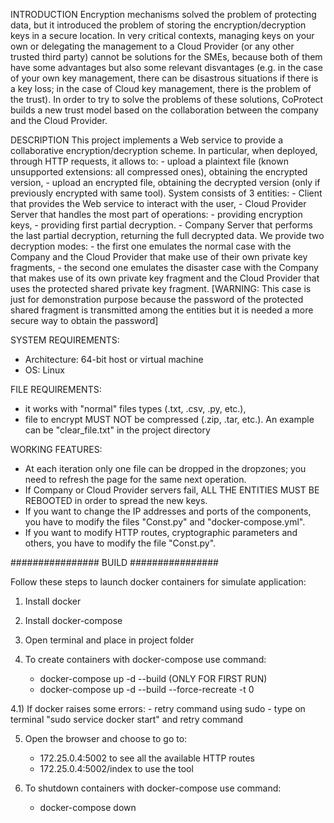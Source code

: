 INTRODUCTION
Encryption mechanisms solved the problem of protecting data, but it introduced the problem of storing the 
encryption/decryption keys in a secure location. In very critical contexts, managing keys on your own or delegating the 
management to a Cloud Provider (or any other trusted third party) cannot be solutions for the SMEs, because both of them
have some advantages but also some relevant disvantages (e.g. in the case of your own key management, there can be 
disastrous situations if there is a key loss; in the case of Cloud key management, there is the problem of the trust).
In order to try to solve the problems of these solutions, CoProtect builds a new trust model based on the collaboration 
between the company and the Cloud Provider.

DESCRIPTION
This project implements a Web service to provide a collaborative encryption/decryption scheme. In particular, when 
deployed, through HTTP requests, it allows to:
    - upload a plaintext file (known unsupported extensions: all compressed ones), obtaining the encrypted version,
    - upload an encrypted file, obtaining the decrypted version (only if previously encrypted with same tool).
System consists of 3 entities:
    - Client that provides the Web service to interact with the user,
    - Cloud Provider Server that handles the most part of operations:
        - providing encryption keys,
        - providing first partial decryption.
    - Company Server that performs the last partial decryption, returning the full decrypted data.
We provide two decryption modes:
    - the first one emulates the normal case with the Company and the Cloud Provider that make use of their own private 
      key fragments,
    - the second one emulates the disaster case with the Company that makes use of its own private key fragment and the 
      Cloud Provider that uses the protected shared private key fragment. [WARNING: This case is just for demonstration 
      purpose because the password of the protected shared fragment is transmitted among the entities but it is needed a
      more secure way to obtain the password]

SYSTEM REQUIREMENTS:
- Architecture: 64-bit host or virtual machine
- OS:           Linux

FILE REQUIREMENTS:
- it works with "normal" files types (.txt, .csv, .py, etc.),
- file to encrypt MUST NOT be compressed (.zip, .tar, etc.).
An example can be "clear_file.txt" in the project directory

WORKING FEATURES:
- At each iteration only one file can be dropped in the dropzones; you need to refresh the page for the same next 
  operation.
- If Company or Cloud Provider servers fail, ALL THE ENTITIES MUST BE REBOOTED in order to spread the new keys.
- If you want to change the IP addresses and ports of the components, you have to modify the files "Const.py" and 
  "docker-compose.yml".
- If you want to modify HTTP routes, cryptographic parameters and others, you have to modify the file "Const.py".

################ BUILD ################

Follow these steps to launch docker containers for simulate application:

1) Install docker

2) Install docker-compose

3) Open terminal and place in project folder

4) To create containers with docker-compose use command:
	- docker-compose up -d --build                          (ONLY FOR FIRST RUN)
	- docker-compose up -d --build --force-recreate -t 0

4.1) If docker raises some errors:
    - retry command using sudo
    - type on terminal "sudo service docker start" and retry command

5) Open the browser and choose to go to:
    - 172.25.0.4:5002 to see all the available HTTP routes
    - 172.25.0.4:5002/index to use the tool

5) To shutdown containers with docker-compose use command:
	- docker-compose down
